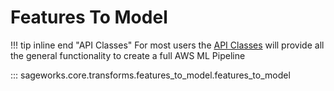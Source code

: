 # Features To Model
!!! tip inline end "API Classes"
    For most users the [API Classes](../../api_classes/overview.md) will provide all the general functionality to create a full AWS ML Pipeline

::: sageworks.core.transforms.features_to_model.features_to_model

